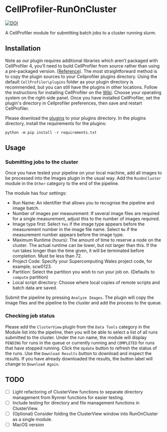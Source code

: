 # CellProfiler-RunOnCluster

[![DOI](https://zenodo.org/badge/DOI/10.5281/zenodo.3275888.svg)](https://doi.org/10.5281/zenodo.3275888)

A CellProfiler module for submitting batch jobs to a cluster running slurm.

## Installation

Note as our plugin requires additional libraries which aren’t packaged with CellProfiler 4, you’ll need to build CellProfiler from source rather than using a pre-packaged version. ([Reference](https://cellprofiler-manual.s3.amazonaws.com/CellProfiler-4.0.6/help/other_plugins.html?highlight=plugins)). The most straightforward method is to copy the plugin sources to your Cellprofiler plugins directory. Using the default `CellProfiler\plugins` folder as your plugin directory is recommended, but you can still have the plugins in other locations. Follow the instructions for installing CellProfiler on the [Wiki](https://github.com/CellProfiler/CellProfiler/wiki). Choose your operating system on the right-side panel. Once you have installed CellProfiler, set the plugin's directory in Cellprofiler preferences, then save and restart CellProfiler.

Please download the [plugins](https://codeload.github.com/sa2c/CellProfiler-RunOnCluster/zip/refs/heads/master) to your plugins directory. In the plugins directory, install the requirements for the plugins:

```
python -m pip install -r requirements.txt
```

## Usage

### Submitting jobs to the cluster

Once you have tested your pipeline on your local machine, add all images to be processed into the Images plugin in the usual way. Add the `RunOnCluster` module in the `Other` category to the end of the pipeline.

The module has four settings:

- Run Name: An identifier that allows you to recognise the pipeline and image batch.
- Number of images per measurement: If several image files are required for a single measurement, adjust this to the number of images required.
- Image type first: Select `Yes` if the image type appears before the measurement number in the image file name. Select `No` if the measurement number appears before the image type.
- Maximum Runtime (hours): The amount of time to reserve a node on the cluster. The actual runtime can be lower, but not larger than this. If the run takes longer than the time given, it will be terminated before completion. Must be less than 72.
- Project Code: Specify your Supercomputing Wales project code, for example, scw0123.
- Partition: Select the partition you wish to run your job on. (Defaults to `compute` partition)
- Local script directory: Choose where local copies of remote scripts and batch data are saved.

Submit the pipeline by pressing `Analyze Images`. The plugin will copy the image files and the pipeline to the cluster and add the process to the queue.

### Checking job status

Please add the `ClusterView` plugin from the `Data Tools` category in the Module list into the pipeline, then you will be able to select a list of all runs submitted to the cluster. Under the run name, the module will display `PENDING` for runs in the queue or currently running and `COMPLETED` for runs that have stopped running. Click the `Update` button to refresh the status of the runs. Use the `Download Results` button to download and inspect the results. If you have already downloaded the results, the button label will change to `Download Again`.

## TODO

- [ ] Light refactoring of ClusterView functions to separate directory management from Rynner functions for easier testing.
- [ ] Include testing for directory and file management functions in ClusterView.
- [ ] (Optional) Consider folding the ClusterView window into RunOnCluster as a single module.
- [ ] MacOS version

